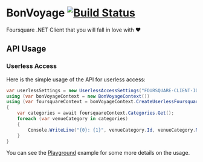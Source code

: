 # BonVoyage [![Build Status](https://travis-ci.org/tugberkugurlu/BonVoyage.svg?branch=master)](https://travis-ci.org/tugberkugurlu/BonVoyage)

Foursquare .NET Client that you will fall in love with  ❤️

## API Usage

### Userless Access

Here is the simple usage of the API for userless access:

```csharp
var userlessSettings = new UserlessAccessSettings("FOURSQUARE-CLIENT-ID", "FOURSQUARE-CLIENT-SECRET");
using (var bonVoyageContext = new BonVoyageContext())
using (var foursquareContext = bonVoyageContext.CreateUserlessFoursquareContext(userlessSettings))
{
    var categories = await foursquareContext.Categories.Get();
    foreach (var venueCategory in categories)
    {
        Console.WriteLine("{0}: {1}", venueCategory.Id, venueCategory.Name);
    }
}
```

You can see the [Playground](./samples/Playground) example for some more details on the usage.